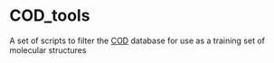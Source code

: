 # COD_tools
A set of scripts to filter the [COD](http://www.crystallography.net/cod/) database for use as a training set of molecular structures



